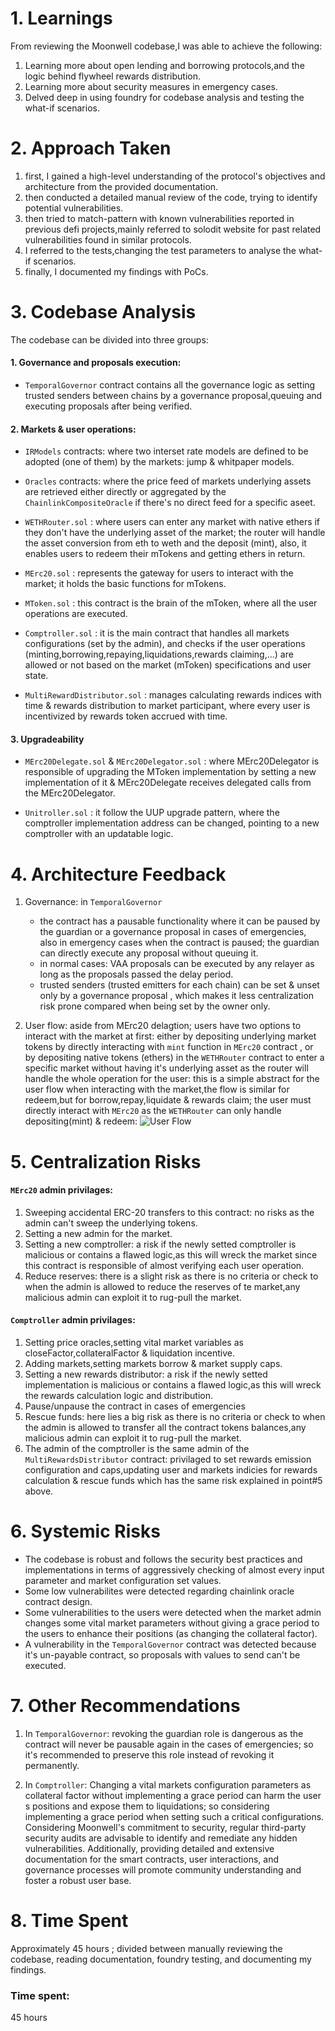 # 1. Learnings

From reviewing the Moonwell codebase,I was able to achieve the following:

1. Learning more about open lending and borrowing protocols,and the logic behind flywheel rewards distribution.
2. Learning more about security measures in emergency cases.
3. Delved deep in using foundry for codebase analysis and testing the what-if scenarios.

# 2. Approach Taken

1. first, I gained a high-level understanding of the protocol's objectives and architecture from the provided documentation.
2. then conducted a detailed manual review of the code, trying to identify potential vulnerabilities.
3. then tried to match-pattern with known vulnerabilities reported in previous defi projects,mainly referred to solodit website for past related vulnerabilities found in similar protocols.
4. I referred to the tests,changing the test parameters to analyse the what-if scenarios.
5. finally, I documented my findings with PoCs.

# 3. Codebase Analysis

The codebase can be divided into three groups:

#### 1. Governance and proposals execution:

- `TemporalGovernor` contract
  contains all the governance logic as setting trusted senders between chains by a governance proposal,queuing and executing proposals after being verified.

#### 2. Markets & user operations:

- `IRModels` contracts:
  where two interset rate models are defined to be adopted (one of them) by the markets: jump & whitpaper models.
- `Oracles` contracts:
  where the price feed of markets underlying assets are retrieved either directly or aggregated by the `ChainlinkCompositeOracle` if there's no direct feed for a specific aseet.
- `WETHRouter.sol` :
  where users can enter any market with native ethers if they don't have the underlying asset of the market; the router will handle the asset conversion from eth to weth and the deposit (mint), also, it enables users to redeem their mTokens and getting ethers in return.
- `MErc20.sol` :
  represents the gateway for users to interact with the market; it holds the basic functions for mTokens.
- `MToken.sol` :
  this contract is the brain of the mToken, where all the user operations are executed.
- `Comptroller.sol` :
  it is the main contract that handles all markets configurations (set by the admin), and checks if the user operations (minting,borrowing,repaying,liquidations,rewards claiming,...) are allowed or not based on the market (mToken) specifications and user state.

- `MultiRewardDistributor.sol` :
  manages calculating rewards indices with time & rewards distribution to market participant, where every user is incentivized by rewards token accrued with time.

#### 3. Upgradeability

- `MErc20Delegate.sol` & `MErc20Delegator.sol` :
  where MErc20Delegator is responsible of upgrading the MToken implementation by setting a new implementation of it & MErc20Delegate receives delegated calls from the MErc20Delegator.

- `Unitroller.sol` :
  it follow the UUP upgrade pattern, where the comptroller implementation address can be changed, pointing to a new comptroller with an updatable logic.

# 4. Architecture Feedback

1. Governance: in `TemporalGovernor`

   - the contract has a pausable functionality where it can be paused by the guardian or a governance proposal in cases of emergencies, also in emergency cases when the contract is paused; the guardian can directly execute any proposal without queuing it.
   - in normal cases: VAA proposals can be executed by any relayer as long as the proposals passed the delay period.
   - trusted senders (trusted emitters for each chain) can be set & unset only by a governance proposal , which makes it less centralization risk prone compared when being set by the owner only.

2. User flow: aside from MErc20 delagtion; users have two options to interact with the market at first: either by depositing underlying market tokens by directly interacting with `mint` function in `MErc20` contract , or by depositing native tokens (ethers) in the `WETHRouter` contract to enter a specific market without having it's underlying asset as the router will handle the whole operation for the user:
   this is a simple abstract for the user flow when interacting with the market,the flow is similar for redeem,but for borrow,repay,liquidate & rewards claim; the user must directly interact with `MErc20` as the `WETHRouter` can only handle depositing(mint) & redeem:
   ![User Flow](https://drive.google.com/uc?id=1J_Fa_qDBMbK2U0egZe3oPXcDHH0oQK4H)

# 5. Centralization Risks

#### `MErc20` admin privilages:

1. Sweeping accidental ERC-20 transfers to this contract: no risks as the admin can't sweep the underlying tokens.
2. Setting a new admin for the market.
3. Setting a new comptroller: a risk if the newly setted comptroller is malicious or contains a flawed logic,as this will wreck the market since this contract is responsible of almost verifying each user operation.
4. Reduce reserves: there is a slight risk as there is no criteria or check to when the admin is allowed to reduce the reserves of te market,any malicious admin can exploit it to rug-pull the market.

#### `Comptroller` admin privilages:

1. Setting price oracles,setting vital market variables as closeFactor,collateralFactor & liquidation incentive.
2. Adding markets,setting markets borrow & market supply caps.
3. Setting a new rewards distributor: a risk if the newly setted implementation is malicious or contains a flawed logic,as this will wreck the rewards calculation logic and distribution.
4. Pause/unpause the contract in cases of emergencies
5. Rescue funds: here lies a big risk as there is no criteria or check to when the admin is allowed to transfer all the contract tokens balances,any malicious admin can exploit it to rug-pull the market.
6. The admin of the comptroller is the same admin of the `MultiRewardsDistributor` contract: privilaged to set rewards emission configuration and caps,updating user and markets indicies for rewards calculation & rescue funds which has the same risk explained in point#5 above.

# 6. Systemic Risks

- The codebase is robust and follows the security best practices and implementations in terms of aggressively checking of almost every input parameter and market configuration set values.
- Some low vulnerabilites were detected regarding chainlink oracle contract design.
- Some vulnerabilities to the users were detected when the market admin changes some vital market parameters without giving a grace period to the users to enhance their positions (as changing the collateral factor).
- A vulnerability in the `TemporalGovernor` contract was detected because it's un-payable contract, so proposals with values to send can't be executed.

# 7. Other Recommendations

1. In `TemporalGovernor`: revoking the guardian role is dangerous as the contract will never be pausable again in the cases of emergencies; so it's recommended to preserve this role instead of revoking it permanently.

2. In `Comptroller`: Changing a vital markets configuration parameters as collateral factor without implementing a grace period can harm the user s positions and expose them to liquidations; so considering implementing a grace period when setting such a critical configurations.
   Considering Moonwell's commitment to security, regular third-party security audits are advisable to identify and remediate any hidden vulnerabilities. Additionally, providing detailed and extensive documentation for the smart contracts, user interactions, and governance processes will promote community understanding and foster a robust user base.

# 8. Time Spent

Approximately 45 hours ; divided between manually reviewing the codebase, reading documentation, foundry testing, and documenting my findings.


### Time spent:
45 hours